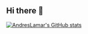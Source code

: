 ## Hi there 👋


[![AndresLamar's GitHub stats](https://github-readme-stats.vercel.app/api?username=AndresLamar)](https://github.com/AndresLamar/github-readme-stats)

<!--
**AndresLamar/AndresLamar** is a ✨ _special_ ✨ repository because its `README.md` (this file) appears on your GitHub profile.

Here are some ideas to get you started:

- 🔭 I’m currently working on ...
- 🌱 I’m currently learning ...
- 👯 I’m looking to collaborate on ...
- 🤔 I’m looking for help with ...
- 💬 Ask me about ...
- 📫 How to reach me: ...
- 😄 Pronouns: ...
- ⚡ Fun fact: ...
-->
